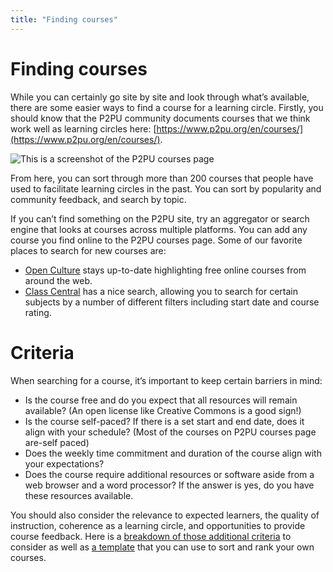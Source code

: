 ```yaml
---
title: "Finding courses"
---
```

# Finding courses

While you can certainly go site by site and look through what’s available, there are some easier ways to find a course for a learning circle. Firstly,  you should know that the P2PU community documents courses that we think work well as learning circles here: [https://www.p2pu.org/en/courses/](https://www.p2pu.org/en/courses/). 

![This is a screenshot of the P2PU courses page](https://community.p2pu.org/uploads/default/original/2X/7/7eee4d1916b33fabf32a0fe21705cfdad908d511.png)

From here, you can sort through more than 200 courses that people have used to facilitate learning circles in the past. You can sort by popularity and community feedback, and search by topic. 

If you can’t find something on the P2PU site, try an aggregator or search engine that looks at courses across multiple platforms. You can add any course you find online to the P2PU courses page. Some of our favorite places to search for new courses are:
- [Open Culture](http://www.openculture.com/freeonlinecourses) stays up-to-date highlighting free online courses from around the web.
- [Class Central](https://www.class-central.com/) has a nice search, allowing you to search for certain subjects by a number of different filters including start date and course rating.

# Criteria
When searching for a course, it’s important to keep certain barriers in mind:
- Is the course free and do you expect that all resources will remain available? (An open license like Creative Commons is a good sign!)
- Is the course self-paced? If there is a set start and end date, does it align with your schedule? (Most of the courses on P2PU courses page are-self paced)
- Does the weekly time commitment and duration of the course align with your expectations?
- Does the course require additional resources or software aside from a web browser and a word processor? If the answer is yes, do you have these resources available.

You should also consider the relevance to expected learners, the quality of instruction, coherence as a learning circle, and opportunities to provide course feedback.  Here is a [breakdown of those additional criteria](https://community.p2pu.org/t/what-to-look-for-in-a-course/2756) to consider as well as [a template](https://docs.google.com/spreadsheets/d/1Q5ZVcoh0mBPKftqYmjzanrSwst1dGLVd9Gj640WfmNg/edit#gid=0) that you can use to sort and rank your own courses. 


